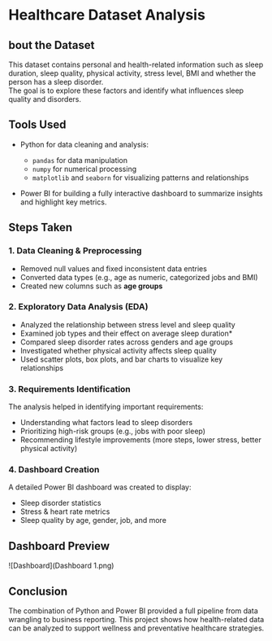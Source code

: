 # Healthcare  Dataset Analysis

## bout the Dataset
This dataset contains personal and health-related information such as  sleep duration, sleep quality, physical activity, stress level, BMI and whether the person has a sleep disorder.  
The goal is to explore these factors and identify what influences sleep quality and disorders.

##  Tools Used
- Python for data cleaning and analysis:
  - `pandas` for data manipulation
  - `numpy` for numerical processing
  - `matplotlib` and `seaborn` for visualizing patterns and relationships

- Power BI for building a fully interactive dashboard to summarize insights and highlight key metrics.

## Steps Taken

### 1. Data Cleaning & Preprocessing
- Removed null values and fixed inconsistent data entries
- Converted data types (e.g., age as numeric, categorized jobs and BMI)
- Created new columns such as **age groups**

### 2. Exploratory Data Analysis (EDA)
- Analyzed the relationship between stress level and sleep quality
- Examined job types and their effect on average sleep duration*
- Compared sleep disorder rates across  genders and age groups 
- Investigated whether  physical activity  affects  sleep quality 
- Used scatter plots, box plots, and bar charts to visualize key relationships

### 3. Requirements Identification
The analysis helped in identifying important requirements:
- Understanding what factors lead to sleep disorders
- Prioritizing high-risk groups (e.g., jobs with poor sleep)
- Recommending lifestyle improvements (more steps, lower stress, better physical activity)

### 4. Dashboard Creation
A detailed Power BI dashboard was created to display:
- Sleep disorder statistics
- Stress & heart rate metrics
- Sleep quality by age, gender, job, and more

##  Dashboard Preview
![Dashboard](Dashboard 1.png)


##  Conclusion
The combination of Python and Power BI provided a full pipeline from data wrangling to business reporting. 
This project shows how health-related data can be analyzed to support wellness and preventative healthcare strategies.

